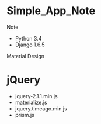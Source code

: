 # Simple_App_Note
Note
* Python 3.4
* Django 1.6.5

Material Design

# jQuery
* jquery-2.1.1.min.js
* materialize.js
* jquery.timeago.min.js
* prism.js
